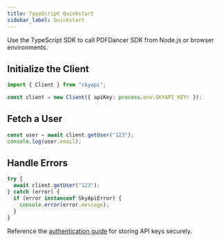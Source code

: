```yaml
---
title: TypeScript Quickstart
sidebar_label: Quickstart
---
```


Use the TypeScript SDK to call PDFDancer SDK from Node.js or browser environments.

## Initialize the Client

```ts
import { Client } from "skyapi";

const client = new Client({ apiKey: process.env.SKYAPI_KEY! });
```

## Fetch a User

```ts
const user = await client.getUser("123");
console.log(user.email);
```

## Handle Errors

```ts
try {
  await client.getUser("123");
} catch (error) {
  if (error instanceof SkyApiError) {
    console.error(error.message);
  }
}
```

Reference the [authentication guide](../authentication.md) for storing API keys securely.
